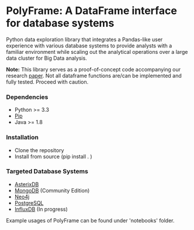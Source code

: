 # PolyFrame: A DataFrame interface for database systems

Python data exploration library that integrates a Pandas-like user experience with various database systems to provide analysts with a familiar environment while scaling out the analytical operations over a large data cluster for Big Data analysis.

**Note:** This library serves as a proof-of-concept code accompanying our research [paper](https://dl.acm.org/doi/abs/10.14778/3476249.3476281). Not all dataframe functions are/can be implemented and fully tested. Proceed with caution.

### Dependencies
* Python >= 3.3
* [Pip](https://pip.pypa.io/en/stable/)
* Java >= 1.8

### Installation
* Clone the repository
* Install from source (pip install . )

### Targeted Database Systems
* [AsterixDB](https://github.com/apache/asterixdb/) 
* [MongoDB](https://www.mongodb.com/) (Community Edition)
* [Neo4j](https://neo4j.com/) 
* [PostgreSQL](https://www.postgresql.org/) 
* [InfluxDB](https://www.influxdata.com/) (In progress)

Example usages of PolyFrame can be found under 'notebooks' folder.

